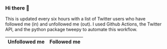 ### Hi there 👋

This is updated every six hours with a list of Twitter users who have followed me (in) and unfollowed me (out). I used Github Actions, the Twitter API, and the python package tweepy to automate this workflow.

| Unfollowed me |  Followed me |
| --- | --- |
